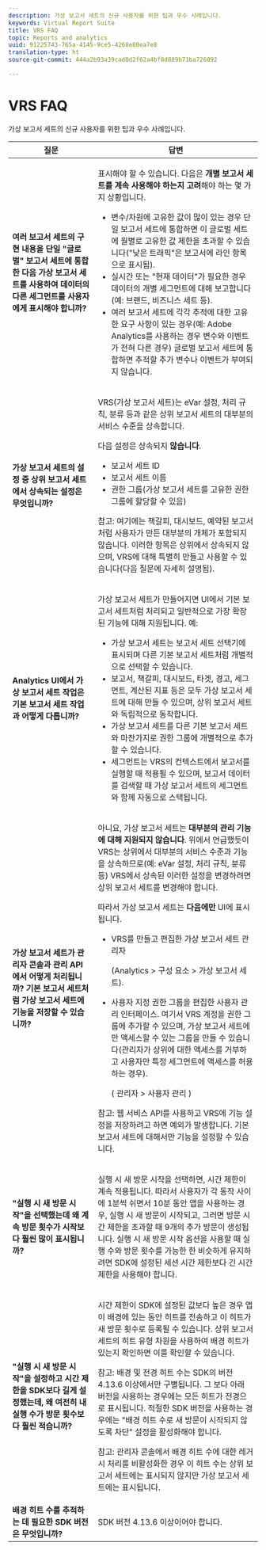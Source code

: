 ```yaml
---
description: 가상 보고서 세트의 신규 사용자를 위한 팁과 우수 사례입니다.
keywords: Virtual Report Suite
title: VRS FAQ
topic: Reports and analytics
uuid: 91225743-765a-4145-9ce5-4268e80ea7e8
translation-type: ht
source-git-commit: 444a2b93a39cad0d2f62a4bf8d889b71ba726092

---
```



# VRS FAQ

가상 보고서 세트의 신규 사용자를 위한 팁과 우수 사례입니다.

<table id="table_4D9DE70984674B65AD7D40E3D1479CD2"> 
 <thead> 
  <tr> 
   <th colname="col1" class="entry"> 질문 </th> 
   <th colname="col2" class="entry"> 답변 </th> 
  </tr> 
 </thead>
 <tbody> 
  <tr> 
   <td colname="col1"> <b>여러 보고서 세트의 구현 내용을 단일 "글로벌" 보고서 세트에 통합한 다음 가상 보고서 세트를 사용하여 데이터의 다른 세그먼트를 사용자에게 표시해야 합니까?</b> </td> 
   <td colname="col2"> <p>표시해야 할 수 있습니다. 다음은 <b>개별 보고서 세트를 계속 사용해야 하는지 고려</b>해야 하는 몇 가지 상황입니다. </p> 
    <ul> 
     <li>변수/차원에 고유한 값이 많이 있는 경우 단일 보고서 세트에 통합하면 이 글로벌 세트에 월별로 고유한 값 제한을 초과할 수 있습니다("낮은 트래픽"은 보고서에 라인 항목으로 표시됨). </li> 
     <li>실시간 또는 "현재 데이터"가 필요한 경우 데이터의 개별 세그먼트에 대해 보고합니다(예: 브랜드, 비즈니스 세트 등). </li> 
     <li>여러 보고서 세트에 각각 추적에 대한 고유한 요구 사항이 있는 경우(예: Adobe Analytics를 사용하는 경우 변수와 이벤트가 전혀 다른 경우) 글로벌 보고서 세트에 통합하면 추적할 추가 변수나 이벤트가 부여되지 않습니다. </li> 
    </ul> </td> 
  </tr> 
  <tr> 
   <td colname="col1"> <b>가상 보고서 세트의 설정 중 상위 보고서 세트에서 상속되는 설정은 무엇입니까? </b> </td> 
   <td colname="col2"> <p>VRS(가상 보고서 세트)는 eVar 설정, 처리 규칙, 분류 등과 같은 상위 보고서 세트의 대부분의 서비스 수준을 상속합니다. </p> <p>다음 설정은 상속되지 <b>않습니다</b>. </p> 
    <ul> 
     <li>보고서 세트 ID </li> 
     <li>보고서 세트 이름 </li> 
     <li>권한 그룹(가상 보고서 세트를 고유한 권한 그룹에 할당할 수 있음) </li> 
    </ul> <p>참고: 여기에는 책갈피, 대시보드, 예약된 보고서처럼 사용자가 만든 대부분의 개체가 포함되지 않습니다. 이러한 항목은 상위에서 상속되지 않으며, VRS에 대해 특별히 만들고 사용할 수 있습니다(다음 질문에 자세히 설명됨). </p> </td> 
  </tr> 
  <tr> 
   <td colname="col1"> <b>Analytics UI에서 가상 보고서 세트 작업은 기본 보고서 세트 작업과 어떻게 다릅니까?</b> </td> 
   <td colname="col2"> <p>가상 보고서 세트가 만들어지면 UI에서 기본 보고서 세트처럼 처리되고 일반적으로 가장 확장된 기능에 대해 지원됩니다. 예: </p> 
    <ul> 
     <li>가상 보고서 세트는 보고서 세트 선택기에 표시되며 다른 기본 보고서 세트처럼 개별적으로 선택할 수 있습니다. </li> 
     <li>보고서, 책갈피, 대시보드, 타겟, 경고, 세그먼트, 계산된 지표 등은 모두 가상 보고서 세트에 대해 만들 수 있으며, 상위 보고서 세트와 독립적으로 동작합니다. </li> 
     <li>가상 보고서 세트를 다른 기본 보고서 세트와 마찬가지로 권한 그룹에 개별적으로 추가할 수 있습니다. </li> 
     <li>세그먼트는 VRS의 컨텍스트에서 보고서를 실행할 때 적용될 수 있으며, 보고서 데이터를 검색할 때 가상 보고서 세트의 세그먼트와 함께 자동으로 스택됩니다. </li> 
    </ul> </td> 
  </tr> 
  <tr> 
   <td colname="col1"> <b>가상 보고서 세트가 관리자 콘솔과 관리 API에서 어떻게 처리됩니까? 기본 보고서 세트처럼 가상 보고서 세트에 기능을 저장할 수 있습니까? </b> </td> 
   <td colname="col2"> <p>아니요, 가상 보고서 세트는 <b>대부분의 관리 기능에 대해 지원되지 않습니다</b>. 위에서 언급했듯이 VRS는 상위에서 대부분의 서비스 수준과 기능을 상속하므로(예: eVar 설정, 처리 규칙, 분류 등) VRS에서 상속된 이러한 설정을 변경하려면 상위 보고서 세트를 변경해야 합니다. </p> <p>따라서 가상 보고서 세트는 <b>다음에만</b> UI에 표시됩니다. </p> 
    <ul> 
     <li>VRS를 만들고 편집한 가상 보고서 세트 관리자 <p>(<span class="ignoretag"><span class="uicontrol">Analytics</span> &gt; <span class="uicontrol">구성 요소</span> &gt; <span class="uicontrol">가상 보고서 세트</span></span>). </p> </li> 
     <li id="li_E2B3F61A3013402697DCF6E0D32A62DC"> 사용자 지정 권한 그룹을 편집한 사용자 관리 인터페이스. 여기서 VRS 계정을 권한 그룹에 추가할 수 있으며, 가상 보고서 세트에만 액세스할 수 있는 그룹을 만들 수 있습니다(관리자가 상위에 대한 액세스를 거부하고 사용자만 특정 세그먼트에 액세스를 허용하는 경우). <p>( <span class="ignoretag"> <span class="uicontrol"> 관리자</span> &gt; <span class="uicontrol">사용자 관리 </span> </span>) </p> </li> 
    </ul> <p>참고: 웹 서비스 API를 사용하고 VRS에 기능 설정을 저장하려고 하면 예외가 발생합니다. 기본 보고서 세트에 대해서만 기능을 설정할 수 있습니다. </p> </td> 
  </tr> 
  <tr> 
   <td colname="col1"> <b>"실행 시 새 방문 시작"을 선택했는데 왜 계속 방문 횟수가 시작보다 훨씬 많이 표시됩니까?</b> </td> 
   <td colname="col2"> <p> 실행 시 새 방문 시작을 선택하면, 시간 제한이 계속 적용됩니다. 따라서 사용자가 각 동작 사이에 1분씩 쉬면서 10분 동안 앱을 사용하는 경우, 실행 시 새 방문이 시작되고, 그러면 방문 시간 제한을 초과할 때 9개의 추가 방문이 생성됩니다. 실행 시 새 방문 시작 옵션을 사용할 때 실행 수와 방문 횟수를 가능한 한 비슷하게 유지하려면 SDK에 설정된 세션 시간 제한보다 긴 시간 제한을 사용해야 합니다. </p> </td> 
  </tr> 
  <tr> 
   <td colname="col1"> <b> "실행 시 새 방문 시작"을 설정하고 시간 제한을 SDK보다 길게 설정했는데, 왜 여전히 내 실행 수가 방문 횟수보다 훨씬 적습니까?</b> </td> 
   <td colname="col2"> <p> 시간 제한이 SDK에 설정된 값보다 높은 경우 앱이 배경에 있는 동안 히트를 전송하고 이 히트가 새 방문 횟수로 등록될 수 있습니다. 상위 보고서 세트의 히트 유형 차원을 사용하여 배경 히트가 있는지 확인하면 이를 확인할 수 있습니다. </p> <p> <p>참고: 배경 및 전경 히트 수는 SDK의 버전 4.13.6 이상에서만 구별됩니다. 그 보다 아래 버전을 사용하는 경우에는 모든 히트가 전경으로 표시됩니다. 적절한 SDK 버전을 사용하는 경우에는 "배경 히트 수로 새 방문이 시작되지 않도록 차단" 설정을 활성화해야 합니다. </p> </p> <p> <p>참고: 관리자 콘솔에서 배경 히트 수에 대한 레거시 처리를 비활성화한 경우 이 히트 수는 상위 보고서 세트에는 표시되지 않지만 가상 보고서 세트에는 표시됩니다. </p> </p> </td> 
  </tr> 
  <tr> 
   <td colname="col1"> <b> 배경 히트 수를 추적하는 데 필요한 SDK 버전은 무엇입니까?</b> </td> 
   <td colname="col2"> <p> SDK 버전 4.13.6 이상이어야 합니다. </p> </td> 
  </tr> 
 </tbody> 
</table>

